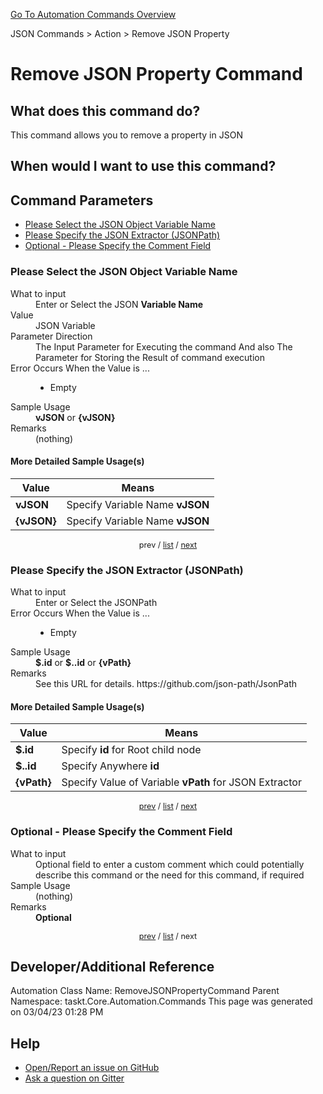 <!--TITLE: Remove JSON Property Command -->
<!-- SUBTITLE: a command in the JSON Commands group. -->
[Go To Automation Commands Overview](/automation-commands.md)


JSON Commands &gt; Action &gt; Remove JSON Property


# Remove JSON Property Command


## What does this command do?
This command allows you to remove a property in JSON


## When would I want to use this command?



<a id="param_list"></a>
## Command Parameters
- [Please Select the JSON Object Variable Name](#param_0)
- [Please Specify the JSON Extractor (JSONPath)](#param_1)
- [Optional - Please Specify the Comment Field](#param_2)


<a id="param_0"></a>
### Please Select the JSON Object Variable Name


<dl>
<dt>What to input</dt><dd>Enter or Select the JSON <strong>Variable Name</strong></dd>
<dt>Value</dt><dd>JSON Variable</dd>
<dt>Parameter Direction</dt><dd>The Input Parameter for Executing the command And also The Parameter for Storing the Result of command execution</dd>
<dt>Error Occurs When the Value is ...</dt><dd><ul>
<li>Empty</li>
</ul></dd>
<dt>Sample Usage</dt><dd><strong>vJSON</strong> or <strong>{vJSON}</strong></dd>
<dt>Remarks</dt><dd>(nothing)</dd>
</dl>




#### More Detailed Sample Usage(s)
| Value | Means |
|---|---|
| <strong>vJSON</strong> | Specify Variable Name **vJSON** |
| <strong>{vJSON}</strong> | Specify Variable Name **vJSON** |


<div style="font-size: 90%; text-align: center">


prev / [list](#param_list) / [next](#param_1)


</div>


<a id="param_1"></a>
### Please Specify the JSON Extractor (JSONPath)


<dl>
<dt>What to input</dt><dd>Enter or Select the JSONPath</dd>
<dt>Error Occurs When the Value is ...</dt><dd><ul>
<li>Empty</li>
</ul></dd>
<dt>Sample Usage</dt><dd><strong>$.id</strong> or <strong>$..id</strong> or <strong>{vPath}</strong></dd>
<dt>Remarks</dt><dd>See this URL for details. https://github.com/json-path/JsonPath</dd>
</dl>




#### More Detailed Sample Usage(s)
| Value | Means |
|---|---|
| <strong>$.id</strong> | Specify **id** for Root child node |
| <strong>$..id</strong> | Specify Anywhere **id** |
| <strong>{vPath}</strong> | Specify Value of Variable **vPath** for JSON Extractor |


<div style="font-size: 90%; text-align: center">


[prev](#param_1) / [list](#param_list) / [next](#param_2)


</div>


<a id="param_2"></a>
### Optional - Please Specify the Comment Field


<dl>
<dt>What to input</dt><dd>Optional field to enter a custom comment which could potentially describe this command or the need for this command, if required</dd>
<dt>Sample Usage</dt><dd>(nothing)</dd>
<dt>Remarks</dt><dd><strong>Optional</strong><br></dd>
</dl>




<div style="font-size: 90%; text-align: center">


[prev](#param_2) / [list](#param_list) / next


</div>


## Developer/Additional Reference
Automation Class Name: RemoveJSONPropertyCommand
Parent Namespace: taskt.Core.Automation.Commands
This page was generated on 03/04/23 01:28 PM


## Help
- [Open/Report an issue on GitHub](https://github.com/rcktrncn/taskt/issues/new)
- [Ask a question on Gitter](https://gitter.im/taskt-rpa/Lobby)
